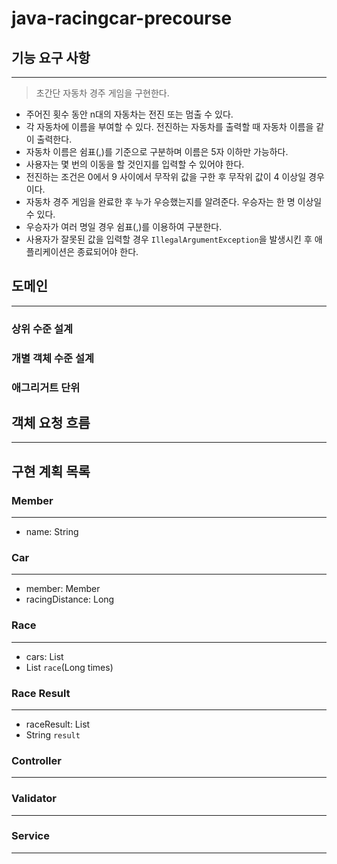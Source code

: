 # java-racingcar-precourse

## 기능 요구 사항

---

> 초간단 자동차 경주 게임을 구현한다.

- 주어진 횟수 동안 n대의 자동차는 전진 또는 멈출 수 있다.
- 각 자동차에 이름을 부여할 수 있다. 전진하는 자동차를 출력할 때 자동차 이름을 같이 출력한다.
- 자동차 이름은 쉼표(,)를 기준으로 구분하며 이름은 5자 이하만 가능하다.
- 사용자는 몇 번의 이동을 할 것인지를 입력할 수 있어야 한다.
- 전진하는 조건은 0에서 9 사이에서 무작위 값을 구한 후 무작위 값이 4 이상일 경우이다.
- 자동차 경주 게임을 완료한 후 누가 우승했는지를 알려준다. 우승자는 한 명 이상일 수 있다.
- 우승자가 여러 명일 경우 쉼표(,)를 이용하여 구분한다.
- 사용자가 잘못된 값을 입력할 경우 `IllegalArgumentException`을 발생시킨 후 애플리케이션은 종료되어야 한다.

## 도메인

---

### 상위 수준 설계

### 개별 객체 수준 설계


### 애그리거트 단위


## 객체 요청 흐름

---


## 구현 계획 목록

### Member

---

- name: String

### Car

---

- member: Member
- racingDistance: Long

### Race

---

- cars: List<Cars>
- List<Cars> `race`(Long times)

### Race Result

---

- raceResult: List<Cars>
- String `result`

### Controller

---

### Validator

---

### Service

---